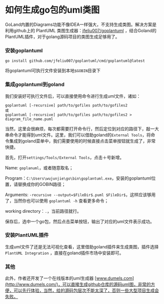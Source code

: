 # 如何生成go包的uml类图


GoLand内置的Diagrams功能不像IDEA一样强大，不支持生成类图。解决方案是利用github上的 PlantUML 类图生成器：[jfeliu007/goplantuml](https://github.com/jfeliu007/goplantuml) ，结合Goland的PlantUML插件，对于golang源码项目的类图生成足够用了。

### 安装goplantuml

```shell
go install github.com/jfeliu007/goplantuml/cmd/goplantuml@latest
```

将goplantuml可执行文件安装到本地`$GOBIN`目录下



### 集成goplantuml到goland

我们安装好可执行文件后，可以直接使用命令进行生成uml文件，诸如：

```shell
goplantuml [-recursive] path/to/gofiles path/to/gofiles2
或
goplantuml [-recursive] path/to/gofiles path/to/gofiles2 > diagram_file_name.puml
```

当然，这里会很麻烦，每次都需要打开命令行，然后定位到对应的路径下，敲一大串命令才能得到uml文件。这里，我们可以借助goland的`External Tools`，将命令集成到goland菜单中，我们需要使用的时候直接点击菜单按钮就生成了，非常快捷。

首先，打开`settings/Tools/External Tools`，点击＋号新增。

Name: `goplanuml`，或者随意取名；

Program：`C:\Users\wujunjie\go\bin\goplantuml.exe`，安装的goplantuml位置，请替换成你的GOBIN路径；

Arguments: `-recursive --output=$FileDir$.puml $FileDir$`，这样应该够用了，当然你也可以使用 `goplantuml -h` 查看更多命令；

working directory：`.`，当前路径就行。

保存后，选中一个go包，然后点击菜单按钮，输出了对应的uml文件表示成功。



### 安装PlantUML插件

生成uml文件了还是无法可视化查看，这里借助goland插件来生成类图，插件选择 `PlantUML Integration` ，直接在goland插件市场中安装即可。



### 其他

此外，作者还开发了一个在线版本的uml生成器 [www.dumels.com](http://www.dumels.com/)，可以直接生成github仓库的源码uml图，非常的方便，可以先行体验，当然，给的源码包层次不能太深了，否则一些大型项目生成会失败。

